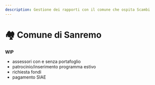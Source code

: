 ```yaml
---
description: Gestione dei rapporti con il comune che ospita Scambi
---
```


# 🏘 Comune di Sanremo

**WIP**

* assessori con e senza portafoglio
* patrocinio/inserimento programma estivo
* richiesta fondi
* pagamento SIAE
